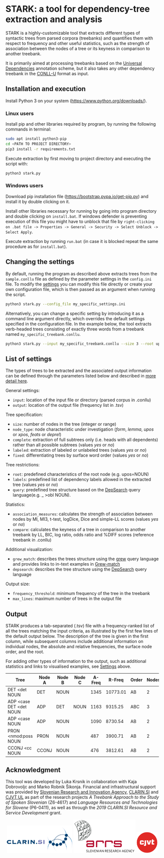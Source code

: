 # STARK: a tool for dependency-tree extraction and analysis
STARK is a highly-customizable tool that extracts different types of syntactic trees from parsed corpora (treebanks) and quantifies them with respect to frequency and other useful statistics, such as the strength of association between the nodes of a tree or its keyness in comparison to another treebank.

It is primarily aimed at processing treebanks based on the [Universal Dependencies](https://universaldependencies.org/) annotation scheme, but it also takes any other dependency treebank in the [CONLL-U](https://universaldependencies.org/format.html) format as input. 

## Installation and execution
Install Python 3 on your system (https://www.python.org/downloads/). 

### Linux users
Install pip and other libraries required by program, by running the following commands in terminal:
```bash
sudo apt install python3-pip
cd <PATH TO PROJECT DIRECTORY>
pip3 install -r requirements.txt
```

Execute extraction by first moving to project directory and executing the script with:
```bash
python3 stark.py 
```

### Windows users
Download pip installation file (https://bootstrap.pypa.io/get-pip.py) and install it by double clicking on it.

Install other libraries necessary for running by going into program directory and double clicking on `install.bat`. If windows defender is preventing execution of this file you might have to unblock that file by `right-clicking on .bat file -> Properties -> General -> Security -> Select Unblock -> Select Apply`.

Execute extraction by running `run.bat` (in case it is blocked repeat the same procedure as for `install.bat`).

## Changing the settings
By default, running the program as described above extracts trees from the `sample.conllu` file as defined by the parameter settings in the `config.ini` file. To modify the [settings](#list-of-settings) you can modify this file directly or create your own configuration file, which is then passed as an argument when running the script. 

```bash
python3 stark.py --config_file my_specific_settings.ini
```
Alternatively, you can change a specific setting by introducing it as a command line argument directly, which overrides the default settings specified in the configuration file. In the example below, the tool extracts verb-headed trees consisting of exactly three words from a treebank named `my_specific_treebank.conllu`.

```bash
python3 stark.py --input my_specific_treebank.conllu --size 3 --root upos=VERB
```

## List of settings
The types of trees to be extracted and the associated output information can be defined through the parameters listed below and described in [more detail here](settings.md).

General settings:
-	`input`: location of the input file or directory (parsed corpus in .conllu)
-	`output`: location of the output file (frequency list in .tsv)

Tree specification:
-	`size`: number of nodes in the tree (integer or range)
- `node_type`: node characteristic under investigation (*form*, *lemma*, *upos* or *xpos*, *feats* or *deprel*)
-	`complete`: extraction of full subtrees only (i.e. heads with all dependents) rather than all possible subtrees (values *yes* or *no*)
-	`labeled`: extraction of labeled or unlabeled trees (values *yes* or *no*)
-	`fixed`: differentiating trees by surface word order (values *yes* or *no*)

Tree restrictions:
-	`root`: predefined characteristics of the root node (e.g. upos=NOUN)
-	`labels`: predefined list of dependency labels allowed in the extracted tree (values *yes* or *no*)
-	`query`: predefined tree structure based on the [DepSearch](https://orodja.cjvt.si/drevesnik/help/en/) query language(e.g. _ >obl NOUN).

Statistics: 
-	`association_measures`: calculates the strength of association between nodes by MI, MI3, t-test, logDice, Dice and simple-LL scores (values *yes* or *no*)
- `compare`: calculates the keyness of a tree in comparison to another treebank by LL, BIC, log ratio, odds ratio and %DIFF scores (reference treebank in .conllu)

Additional visualization:
- `grew_match`: describes the trees structure using the [grew](https://grew.fr/doc/request/) query language and provides links to in-text examples in [Grew-match](https://universal.grew.fr/)
- `depsearch`: describes the tree structure using the [DepSearch](https://orodja.cjvt.si/drevesnik/help/en/) query language

Output size:
-	`frequency_threshold`: minimum frequency of the tree in the treebank
-	`max_lines`: maximum number of trees in the output file

## Output

STARK produces a tab-separated (.tsv) file with a frequency-ranked list of all the trees matching the input criteria, as illustrated by the first few lines of the default output below. The description of the tree is given in the first column, while subsequent columns include additional information on individual nodes, the absolute and relative frequencies, the surface node order, and the root.

For adding other types of information to the output, such as additional statistics and links to visualised examples, see [Settings](#list-of-settings) above.

|Tree | Node A | Node B | Node C | A-Freq | R-Freq | Order | Nodes | Root |
| --- | --- | --- | --- | --- | --- | --- | --- | --- |
| DET <det NOUN | DET | NOUN |  | 1345 | 10773.01 | AB | 2 | NOUN| 
| ADP <case DET <det NOUN | ADP | DET | NOUN | 1163 | 9315.25 | ABC | 3 | NOUN| 
| ADP <case NOUN | ADP | NOUN |  | 1090 | 8730.54 | AB | 2 | NOUN| 
| PRON <nmod:poss NOUN | PRON | NOUN |  | 487 | 3900.71 | AB | 2 | NOUN| 
| CCONJ <cc NOUN | CCONJ | NOUN |  | 476 | 3812.61 | AB | 2 | NOUN| 



## Acknowledgment
This tool was developed by Luka Krsnik in collaboration with Kaja Dobrovoljc and Marko Robnik Šikonja. Financial and infrastructural support was provided by [Slovenian Research and Innovation Agency](https://www.aris-rs.si/),  [CLARIN.SI](https://www.clarin.si/) and [CJVT UL](https://www.cjvt.si) as part of the research projects _A Treebank Approach to the Study of Spoken Slovenian_ (Z6-4617) and _Language Resources and Technologies for Slovene_ (P6-0411), as well as through the _2019 CLARIN.SI Resource and Service Development_ grant.


<p align="center">
<a href="http://www.clarin.si/info/about/"><img src="https://raw.githubusercontent.com/clarinsi/STARK/master/logos/CLARIN.png" alt="drawing" height="90"/></a>
<a href="https://www.arrs.si/"><img src="https://raw.githubusercontent.com/clarinsi/STARK/master/logos/ARRS.png" alt="drawing" height="110"/></a>
<a href="https://www.cjvt.si/en/"><img src="https://raw.githubusercontent.com/clarinsi/STARK/master/logos/CJVT.png" alt="drawing" height="70"/></a>
</p>

